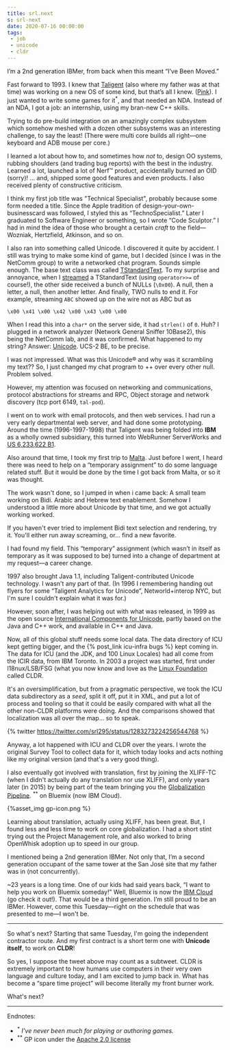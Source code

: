 ```yaml
---
title: srl.next
s: srl-next
date: 2020-07-16 00:00:00
tags: 
 - job
 - unicode
 - cldr
---
```


I’m a 2nd generation IBMer, from back when this meant “I’ve Been Moved.”

<!-- more --> 

Fast forward to 1993. I knew that [Taligent](https://en.wikipedia.org/wiki/Taligent) (also where my father was at that time) was working on a new OS of some kind, but that’s all I knew. ([Pink](https://en.wikipedia.org/wiki/Taligent#Pink_system)). I just wanted to write some games for it<sup>*</sup>, and that needed an NDA. Instead of an NDA, I got a job: an internship, using my bran-new C++ skills.

Trying to do pre-build integration on an amazingly complex subsystem which somehow meshed with a dozen other subsystems was an interesting challenge, to say the least! (There were multi core builds all right—one keyboard and ADB mouse per core.)

I learned a lot about how to, and sometimes how _not_ to, design OO systems, rubbing shoulders (and trading bug reports) with the best in the industry. Learned a lot, launched a lot of Nerf™ product, accidentally burned an OID (sorry)! … and, shipped some good features and even products.  I also received plenty of constructive criticism.

I think my first job title was "Technical Specialist", probably because some form needed a title. Since the Apple tradition of design-your-own-businesscard was followed, I styled this as “TechnoSpecialist.”  Later I graduated to Software Engineer or something, so I wrote “Code Sculptor.” I had in mind the idea of those who brought a certain _craft_ to the field—Wozniak, Hertzfield, Atkinson, and so on.

I also ran into something called Unicode. I discovered it quite by accident.  I still was trying to make some kind of game, but I decided (since I was in the NetComm group) to write a networked chat program. Sounds simple enough.  The base text class was called [TStandardText](http://cortex.p.gen.nz/taligent/Docs/classes/TStandardText.html). To my surprise and annoyance, when I [streamed](http://cortex.p.gen.nz/taligent/Docs/classes/TStandardText.html#operator_OUT__OUT_=) a TStandardText (using `operator>>=` of course!), the other side received a bunch of NULLs (`\0x00`). A null, then a letter, a null, then another letter. And finally, TWO nulls to end it. For example, streaming `ABC` showed up on the wire not as ABC but as

```
\x00 \x41 \x00 \x42 \x00 \x43 \x00 \x00
```

When I read this into a `char*` on the server side, it had `strlen()` of `0`. Huh? I plugged in a network analyzer (Network General Sniffer 10Base2), this being the NetComm lab, and it was confirmed.  What happened to my string?  Answer:  [Unicode](https://www.unicode.org).  UCS-2 BE, to be precise.

I was not impressed.  What was this Unicode® and why was it scrambling my text?? So, I just changed my chat program to ++ over every other null. Problem solved.

However, my attention was focused on networking and communications, protocol abstractions for streams and RPC, Object storage and network discovery (tcp port 6149, `tal-pod`).

I went on to work with email protocols, and then web services. I had run a very early departmental web server, and had done some prototyping.  Around the time (1996-1997-1998) that Taligent was being folded into **IBM** as a wholly owned subsidiary, this turned into WebRunner ServerWorks and [US 6,233,622 B1](http://patft1.uspto.gov/netacgi/nph-Parser?patentnumber=623622).

Also around that time, I took my first trip to [Malta](https://www.gov.mt/en/). Just before I went, I heard there was need to help on a “temporary assignment” to do some language related stuff. But it would be done by the time I got back from Malta, or so it was thought.

The work wasn't done, so I jumped in when i came back: A small team working on Bidi. Arabic and Hebrew text enablement. Somehow I understood a little more about Unicode by that time, and we got actually working worked.

If you haven't ever tried to implement Bidi text selection and rendering, try it. You'll either run away screaming, or… find a new favorite.

I had found my field. This “temporary” assignment (which wasn’t in itself as temporary as it was supposed to be) turned into a change of department at my request—a career change.

1997 also brought Java 1.1, including Taligent-contributed Unicode technology. I wasn't any part of that. (In 1996 I remembering handing out flyers for some “Taligent Analytics for Unicode”,  Networld+interop NYC, but I'm sure I couldn't explain what it was for.)

However, soon after, I was helping out with what was released, in 1999 as the open source [International Components for Unicode](https://icu-project.org), partly based on the Java and C++ work, and available in C++ and Java.

Now, all of this global stuff needs some local data. The data directory of ICU kept getting bigger, and the {% post_link icu-infra bugs %} kept coming in.  The data for ICU (and the JDK, and 100 Linux Locales) had all come from the ICIR data, from IBM Toronto. In 2003 a project was started, first under l18nux/LSB/FSG (what you now know and love as the [Linux Foundation](https://linuxfoundation.org/) called CLDR.

It's an oversimplification, but from a pragmatic perspective, we took the ICU data subdirectory as a _seed_, split it off, put it in XML, and put a lot of process and tooling so that it could be easily compared with what all the other non-CLDR platforms were doing. And the comparisons showed that localization was all over the map… so to speak.

{% twitter https://twitter.com/srl295/status/1283273224256544768 %}

Anyway, a lot happened with ICU and CLDR over the years. I wrote the original Survey Tool to collect data for it, which today looks and acts nothing like my original version (and that's a very good thing).

I also eventually got involved with translation, first by joining the XLIFF-TC (when I didn't actually do any translation nor use XLIFF), and only years later (in 2015) by being part of the team bringing you the [Globalization Pipeline](https://www.ibm.com/cloud/globalization-pipeline). <sup>**</sup> on Bluemix (now IBM Cloud).

{%asset_img gp-icon.png %}

Learning about translation, actually using XLIFF, has been great. But, I found less and less time to work on core globalization. I had a short stint trying out the Project Management role, and also worked to bring OpenWhisk adoption up to speed in our group.

I mentioned being a 2nd generation IBMer.  Not only that, I’m a second generation occupant of the same tower at the San Jos&eacute; site that my father was in (not concurrently).

~23 years is a long time. One of our kids had said years back, “I want to help you work on Bluemix someday!” Well, Bluemix is now the [IBM Cloud](https://cloud.ibm.com) (go check it out!). That would be a third generation. I’m still proud to be an IBMer. However, come this Tuesday—right on the schedule that was presented to me—I won't be.

-----

So what's next? Starting that same Tuesday, I'm going the independent contractor route. And my first contract is a short term one with **Unicode itself**, to work on **CLDR**!

So yes, I suppose the tweet above may count as a subtweet. CLDR is extremely important to how humans use computers in
their very own language and culture today, and I am excited to jump back in. What has become a “spare time project” will become literally my front burner work.

What's next?

-----

Endnotes:

- <sup>*</sup> _I've never been much for playing or authoring games._ 
- <sup>**</sup> GP icon under the [Apache 2.0 license](https://github.com/IBM-Cloud/gp-common/blob/master/LICENSE.txt)
